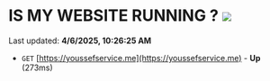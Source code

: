 # IS MY WEBSITE RUNNING ? [![](https://img.shields.io/static/v1?label=Sponsor&message=%E2%9D%A4&logo=GitHub&color=%23fe8e86)](https://github.com/sponsors/Youssef-Lehmam)

Last updated: **4/6/2025, 10:26:25 AM**

- `GET` [https://youssefservice.me](https://youssefservice.me) - **Up** (273ms)
